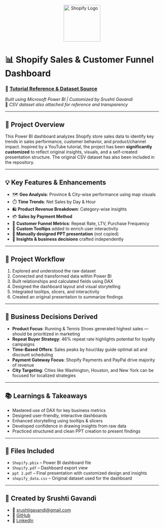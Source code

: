 <p align="center">
  <img src="https://cdn.shopify.com/assets/images/logos/shopify-bag.png" alt="Shopify Logo" width="120"/>
</p>

# 📊 Shopify Sales & Customer Funnel Dashboard

### 🔗 [Tutorial Reference & Dataset Source](https://youtu.be/ubrZYO0ajIo?si=KriIXGZdGumHKhik)  
*Built using Microsoft Power BI | Customized by Srushti Gavandi*  
📁 *CSV dataset also attached for reference and transparency*

---

## 📌 Project Overview

This Power BI dashboard analyzes Shopify store sales data to identify key trends in sales performance, customer behavior, and product/channel impact. Inspired by a YouTube tutorial, the project has been **significantly customized** to reflect original insights, visuals, and a self-created presentation structure. The original CSV dataset has also been included in the repository.

---

## 💡 Key Features & Enhancements

- 🗺️ **Geo Analysis**: Province & City-wise performance using map visuals  
- ⏱️ **Time Trends**: Net Sales by Day & Hour  
- 🛍️ **Product Revenue Breakdown**: Category-wise insights  
- 💳 **Sales by Payment Method**  
- 👥 **Customer Funnel Metrics**: Repeat Rate, LTV, Purchase Frequency  
- 🧠 **Custom Tooltips** added to enrich user interactivity  
- 🧾 **Manually designed PPT presentation** (not copied)  
- 💼 **Insights & business decisions** crafted independently  

---

## 🔧 Project Workflow

1. Explored and understood the raw dataset  
2. Connected and transformed data within Power BI  
3. Built relationships and calculated fields using DAX  
4. Designed the dashboard layout and visual storytelling  
5. Integrated tooltips, slicers, and interactivity  
6. Created an original presentation to summarize findings  

---

## 🎯 Business Decisions Derived

- **Product Focus**: Running & Tennis Shoes generated highest sales — should be prioritized in marketing  
- **Repeat Buyer Strategy**: 46% repeat rate highlights potential for loyalty campaigns  
- **Time-Based Offers**: Sales peaks by hour/day guide optimal ad and discount scheduling  
- **Payment Gateway Focus**: Shopify Payments and PayPal drive majority of revenue  
- **City Targeting**: Cities like Washington, Houston, and New York can be focused for localized strategies  

---

## 📚 Learnings & Takeaways

- Mastered use of DAX for key business metrics  
- Designed user-friendly, interactive dashboards  
- Enhanced storytelling using tooltips & slicers  
- Developed confidence in drawing insights from raw data  
- Practiced structured and clean PPT creation to present findings  

---

## 📂 Files Included

- `Shopify.pbix` – Power BI dashboard file  
- `Shopify.pdf` – Dashboard export view  
- `ppt 2.pdf` – Final presentation with customized design and insights  
- `shopify_data.csv` – Original dataset used for the dashboard  

---

## 👤 Created by Srushti Gavandi

- 📧 srushtigavandi@gmail.com  
- 🔗 [GitHub](https://github.com/SrushtiGavandi)  
- 🔗 [LinkedIn](https://www.linkedin.com/in/srushti-gavandi)
